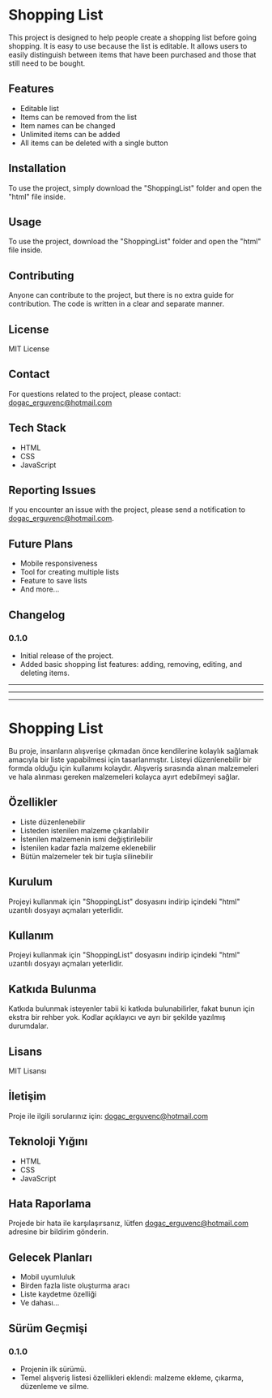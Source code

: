 # Shopping List

This project is designed to help people create a shopping list before going shopping. It is easy to use because the list is editable. It allows users to easily distinguish between items that have been purchased and those that still need to be bought.

## Features
- Editable list
- Items can be removed from the list
- Item names can be changed
- Unlimited items can be added
- All items can be deleted with a single button

## Installation
To use the project, simply download the "ShoppingList" folder and open the "html" file inside.

## Usage
To use the project, download the "ShoppingList" folder and open the "html" file inside.

## Contributing
Anyone can contribute to the project, but there is no extra guide for contribution. The code is written in a clear and separate manner.

## License
MIT License

## Contact
For questions related to the project, please contact: [dogac_erguvenc@hotmail.com](mailto:dogac_erguvenc@hotmail.com)

## Tech Stack
- HTML
- CSS
- JavaScript

## Reporting Issues
If you encounter an issue with the project, please send a notification to [dogac_erguvenc@hotmail.com](mailto:dogac_erguvenc@hotmail.com).

## Future Plans
- Mobile responsiveness
- Tool for creating multiple lists
- Feature to save lists
- And more...

## Changelog

### 0.1.0
- Initial release of the project.
- Added basic shopping list features: adding, removing, editing, and deleting items.


-------------------------------------------------------------------------------------------------------------------------------------------------------
-------------------------------------------------------------------------------------------------------------------------------------------------------
-------------------------------------------------------------------------------------------------------------------------------------------------------


# Shopping List

Bu proje, insanların alışverişe çıkmadan önce kendilerine kolaylık sağlamak amacıyla bir liste yapabilmesi için tasarlanmıştır. Listeyi düzenlenebilir bir formda olduğu için kullanımı kolaydır. Alışveriş sırasında alınan malzemeleri ve hala alınması gereken malzemeleri kolayca ayırt edebilmeyi sağlar.

## Özellikler
- Liste düzenlenebilir
- Listeden istenilen malzeme çıkarılabilir
- İstenilen malzemenin ismi değiştirilebilir
- İstenilen kadar fazla malzeme eklenebilir
- Bütün malzemeler tek bir tuşla silinebilir

## Kurulum
Projeyi kullanmak için "ShoppingList" dosyasını indirip içindeki "html" uzantılı dosyayı açmaları yeterlidir.

## Kullanım
Projeyi kullanmak için "ShoppingList" dosyasını indirip içindeki "html" uzantılı dosyayı açmaları yeterlidir.

## Katkıda Bulunma
Katkıda bulunmak isteyenler tabii ki katkıda bulunabilirler, fakat bunun için ekstra bir rehber yok. Kodlar açıklayıcı ve ayrı bir şekilde yazılmış durumdalar.

## Lisans
MIT Lisansı

## İletişim
Proje ile ilgili sorularınız için: [dogac_erguvenc@hotmail.com](mailto:dogac_erguvenc@hotmail.com)

## Teknoloji Yığını
- HTML
- CSS
- JavaScript

## Hata Raporlama
Projede bir hata ile karşılaşırsanız, lütfen [dogac_erguvenc@hotmail.com](mailto:dogac_erguvenc@hotmail.com) adresine bir bildirim gönderin.

## Gelecek Planları
- Mobil uyumluluk
- Birden fazla liste oluşturma aracı
- Liste kaydetme özelliği
- Ve dahası...

## Sürüm Geçmişi

### 0.1.0
- Projenin ilk sürümü.
- Temel alışveriş listesi özellikleri eklendi: malzeme ekleme, çıkarma, düzenleme ve silme.
